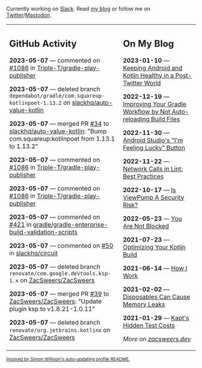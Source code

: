 Currently working on [Slack](https://slack.com/). Read [my blog](https://zacsweers.dev/) or follow me on [Twitter](https://twitter.com/ZacSweers)/[Mastodon](https://hachyderm.io/@ZacSweers).

<table><tr><td valign="top" width="60%">

## GitHub Activity
<!-- githubActivity starts -->
**2023-05-07** — commented on [#1086](https://github.com/Triple-T/gradle-play-publisher/pull/1086#issuecomment-1537654672) in [Triple-T/gradle-play-publisher](https://github.com/Triple-T/gradle-play-publisher)

**2023-05-07** — deleted branch `dependabot/gradle/com.squareup-kotlinpoet-1.13.2` on [slackhq/auto-value-kotlin](https://github.com/slackhq/auto-value-kotlin)

**2023-05-07** — merged PR [#34](https://github.com/slackhq/auto-value-kotlin/pull/34) to [slackhq/auto-value-kotlin](https://github.com/slackhq/auto-value-kotlin): "Bump com.squareup:kotlinpoet from 1.13.1 to 1.13.2"

**2023-05-07** — commented on [#1086](https://github.com/Triple-T/gradle-play-publisher/pull/1086#issuecomment-1537535460) in [Triple-T/gradle-play-publisher](https://github.com/Triple-T/gradle-play-publisher)

**2023-05-07** — commented on [#1086](https://github.com/Triple-T/gradle-play-publisher/pull/1086#issuecomment-1537532437) in [Triple-T/gradle-play-publisher](https://github.com/Triple-T/gradle-play-publisher)

**2023-05-07** — commented on [#421](https://github.com/gradle/gradle-enterprise-build-validation-scripts/issues/421#issuecomment-1537529487) in [gradle/gradle-enterprise-build-validation-scripts](https://github.com/gradle/gradle-enterprise-build-validation-scripts)

**2023-05-07** — commented on [#50](https://github.com/slackhq/circuit/issues/50#issuecomment-1537504213) in [slackhq/circuit](https://github.com/slackhq/circuit)

**2023-05-07** — deleted branch `renovate/com.google.devtools.ksp-1.x` on [ZacSweers/ZacSweers](https://github.com/ZacSweers/ZacSweers)

**2023-05-07** — merged PR [#39](https://github.com/ZacSweers/ZacSweers/pull/39) to [ZacSweers/ZacSweers](https://github.com/ZacSweers/ZacSweers): "Update plugin ksp to v1.8.21-1.0.11"

**2023-05-07** — deleted branch `renovate/org.jetbrains.kotlinx` on [ZacSweers/ZacSweers](https://github.com/ZacSweers/ZacSweers)
<!-- githubActivity ends -->
</td><td valign="top" width="40%">

## On My Blog
<!-- blog starts -->
**2023-01-10** — [Keeping Android and Kotlin Healthy in a Post-Twitter World](https://www.zacsweers.dev/keeping-android-healthy/)

**2022-12-19** — [Improving Your Gradle Workflow by Not Auto-reloading Build Files](https://www.zacsweers.dev/improving-your-workflow-by-not-auto-reloading-build-files/)

**2022-11-30** — [Android Studio's "I'm Feeling Lucky" Button](https://www.zacsweers.dev/android-studios-im-feeling-lucky-button/)

**2022-11-22** — [Network Calls in Lint: Best Practices](https://www.zacsweers.dev/network-calls-in-lint-best-practices/)

**2022-10-17** — [Is ViewPump A Security Risk?](https://www.zacsweers.dev/is-viewpump-a-security-risk/)

**2022-05-23** — [You Are Not Blocked](https://www.zacsweers.dev/you-are-not-blocked/)

**2021-07-23** — [Optimizing Your Kotlin Build](https://www.zacsweers.dev/optimizing-your-kotlin-build/)

**2021-06-14** — [How I Work](https://www.zacsweers.dev/how-i-work/)

**2021-02-02** — [Disposables Can Cause Memory Leaks](https://www.zacsweers.dev/disposables-can-cause-memory-leaks/)

**2021-01-29** — [Kapt's Hidden Test Costs](https://www.zacsweers.dev/kapts-hidden-test-costs/)
<!-- blog ends -->
_More on [zacsweers.dev](https://zacsweers.dev/)_
</td></tr></table>

<sub><a href="https://simonwillison.net/2020/Jul/10/self-updating-profile-readme/">Inspired by Simon Willison's auto-updating profile README.</a></sub>